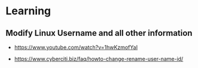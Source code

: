 # Learning

## Modify Linux Username and all other information

- https://www.youtube.com/watch?v=1hwKzmofYaI

- https://www.cyberciti.biz/faq/howto-change-rename-user-name-id/
